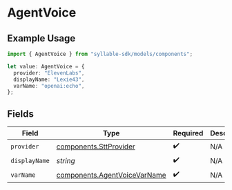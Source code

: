 # AgentVoice

## Example Usage

```typescript
import { AgentVoice } from "syllable-sdk/models/components";

let value: AgentVoice = {
  provider: "ElevenLabs",
  displayName: "Lexie43",
  varName: "openai:echo",
};
```

## Fields

| Field                                                                        | Type                                                                         | Required                                                                     | Description                                                                  |
| ---------------------------------------------------------------------------- | ---------------------------------------------------------------------------- | ---------------------------------------------------------------------------- | ---------------------------------------------------------------------------- |
| `provider`                                                                   | [components.SttProvider](../../models/components/sttprovider.md)             | :heavy_check_mark:                                                           | N/A                                                                          |
| `displayName`                                                                | *string*                                                                     | :heavy_check_mark:                                                           | N/A                                                                          |
| `varName`                                                                    | [components.AgentVoiceVarName](../../models/components/agentvoicevarname.md) | :heavy_check_mark:                                                           | N/A                                                                          |